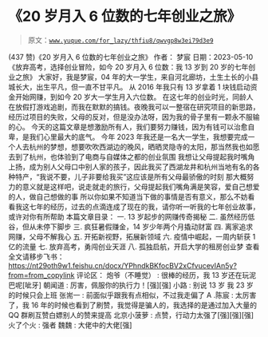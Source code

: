 # 《20 岁月入 6 位数的七年创业之旅》

> 原文：[`www.yuque.com/for_lazy/thfiu8/qwvgp8w3ei79d3e9`](https://www.yuque.com/for_lazy/thfiu8/qwvgp8w3ei79d3e9)

<ne-h2 id="494f1a73" data-lake-id="494f1a73"><ne-heading-ext><ne-heading-anchor></ne-heading-anchor><ne-heading-fold></ne-heading-fold></ne-heading-ext><ne-heading-content><ne-text id="ucf487f5c">(437 赞)《20 岁月入 6 位数的七年创业之旅》</ne-text></ne-heading-content></ne-h2> <ne-p id="uff716a7c" data-lake-id="uff716a7c"><ne-text id="u6ea5fc03">作者： 梦宸</ne-text></ne-p> <ne-p id="u636d9d4f" data-lake-id="u636d9d4f"><ne-text id="ue43d5f15">日期：2023-05-10</ne-text></ne-p> <ne-p id="uf34bdc32" data-lake-id="uf34bdc32"><ne-text id="u82a937e3">《放弃高考，选择创业冒险，如今 20 岁月入 6 位数：我 13 岁到 20 岁的七年创业之旅》</ne-text></ne-p> <ne-p id="u4bd73599" data-lake-id="u4bd73599"><ne-text id="u592fe537">大家好，我是梦宸，04 年的大一学生，来自河北廊坊，土生土长的小县城长大，出生平凡，但一直不甘平凡。</ne-text></ne-p> <ne-p id="u64fced68" data-lake-id="u64fced68"><ne-text id="uf8e9e26f">从 2016 年我只有 13 岁拿着 1 块钱启动资金开始网赚，到如今 20 岁大一学生月入六位数。</ne-text></ne-p> <ne-p id="u9a686d8d" data-lake-id="u9a686d8d"><ne-text id="u7dc63735">在这七年的创业时光，同龄人在放假打游戏追剧，而我在默默的搞钱。夜晚我可以一整宿在研究项目的新思路，经历过项目的失败，父母的反对，但是没办法呀，因为我的骨子里有一颗永不服输的心。</ne-text></ne-p> <ne-p id="ua0a0bfee" data-lake-id="ua0a0bfee"><ne-text id="ue73f95d1">今天的这篇文章是想激励所有人，我们要努力赚钱，因为有钱可以治愈自卑，是我们心里最大的底气。</ne-text></ne-p> <ne-p id="ueae248c7" data-lake-id="ueae248c7"><ne-text id="u33590c5d">今年 2023 年我还是一名大一学生，我想要完成一个人去杭州的梦想，想要吹吹西湖边的晚风，晒晒灵隐寺的太阳，那当然我也如愿去到了杭州，也体验到了电商与自媒体之都的创业氛围</ne-text></ne-p> <ne-p id="u092da8cb" data-lake-id="u092da8cb"><ne-text id="u310d9f1e">我想让父母提起我时嘴角上扬，成为别人父母口中别人家的孩子，因此我买了西湖龙井和杭州当地有名的各种特产，“我说不要，儿子非要给我买”这应该是所有父母最骄傲的时刻</ne-text></ne-p> <ne-p id="u91bdd7b4" data-lake-id="u91bdd7b4"><ne-text id="u911e9c2e">那大概努力的意义就是这样吧，说走就走的旅行，父母提起我们嘴角满是笑容，爱自己想爱的人，做自己想做的事</ne-text></ne-p> <ne-p id="u5ec5a260" data-lake-id="u5ec5a260"><ne-text id="u79ef023a">所以你如果不知道当下做的事情是否有意义，那么不妨看看我这七年的经历，过去的点滴连成了现在的我，请你听一听我的七年创业故事，或许对你有所帮助</ne-text></ne-p> <ne-p id="u224be6f1" data-lake-id="u224be6f1"><ne-text id="u1eff5a6b">本篇文章目录：</ne-text> <ne-text id="u61aa871f">一. 13 岁起步的网赚传奇揭秘</ne-text> <ne-text id="u89d30061">二. 虽然经历低谷，但从未停下脚步</ne-text> <ne-text id="u9afa4e77">三. 疯狂暑假赚金，14 岁少年两个月撬动财富</ne-text> <ne-text id="ue2b21a1b">四. 离家追求网赚，父母不解我心</ne-text> <ne-text id="uc7cca7e9">五. 开拓新视野，拓展新领域</ne-text> <ne-text id="u776a728f">六. 疫情中崛起，一周内斩获 1 亿的流量</ne-text> <ne-text id="uba2c627a">七. 放弃高考，勇闯创业天涯</ne-text> <ne-text id="u4f53245b">八. 孤独启航，开启大学的租房创业梦</ne-text></ne-p> <ne-p id="u18306a7a" data-lake-id="u18306a7a"><ne-text id="udde85966">查看全文请移步飞书：</ne-text>[<ne-text id="u40c691a2">https://nt29oth9w1.feishu.cn/docx/YPhndkBKfocBV2xCfvucevIAn5y?from=from_copylink</ne-text>](https://nt29oth9w1.feishu.cn/docx/YPhndkBKfocBV2xCfvucevIAn5y?from=from_copylink)</ne-p> <ne-hole id="ud4636f5f" data-lake-id="ud4636f5f"><ne-card data-card-name="hr" data-card-type="block" id="WSl3w" data-event-boundary="card"><ne-p id="ua61b6985" data-lake-id="ua61b6985"><ne-text id="u7f3f3f70">评论区：</ne-text></ne-p> <ne-p id="u8f164eaf" data-lake-id="u8f164eaf"><ne-text id="u93bee275">炮爷（不睡觉） : 很棒的经历，我 13 岁还在玩泥巴呢[呲牙]</ne-text> <ne-text id="u14ad407d">朝闻道 : 厉害，佩服你的执行力！[强][强]</ne-text> <ne-text id="u4ac2dd16">小路 : 别说 13 岁 我 23 岁的时候只会上班</ne-text> <ne-text id="u056fa6ec">张耑一 : 前面似乎跟我有点相似，不过我走偏了</ne-text> <ne-text id="ub3e10d6f">A .陈宸 : 太厉害了，我 16 年的时候也看到了刷赞，我觉得是骗人的，我选择的是通过加入大量的 QQ 群刷互赞白嫖别人的赞来提高</ne-text> <ne-text id="u6585bcf9">北京小菠萝 : 点赞，行动力太强了[强][强][强]</ne-text> <ne-text id="u2b346c89">火了个火 : 强者</ne-text> <ne-text id="uf3663e38">魏魏 : 大佬中的大佬[强]</ne-text></ne-p></ne-card></ne-hole>
